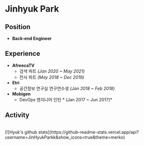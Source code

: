 # Jinhyuk Park

## Position
- **Back-end Engineer**

## Experience
- **AfreecaTV** 
    - 검색 파트 *(Jan 2020 ~ May 2021)*
    - 전사 파트 *(May 2018 ~ Dec 2019)*
- **Etri**
    - 공간정보 연구실 연구연수생 *(Jan 2018 ~ Feb 2018)*
- **Mobigen**
    - DevOps 엔지니어 인턴 * (Jan 2017 ~ Jun 2017)*

## Activity
<br/>
[![Hyuk's github stats](https://github-readme-stats.vercel.app/api?username=JinHyukParkk&show_icons=true&theme=merko)


